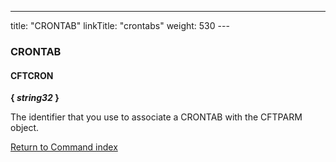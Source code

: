 ---
title: "CRONTAB"
linkTitle: "crontabs"
weight: 530
---<span id="crontab"></span>

### CRONTAB

#### CFTCRON

****{ *string32* }****

The identifier that you use to associate a CRONTAB with the CFTPARM object.

[Return to Command index](../../)

 
